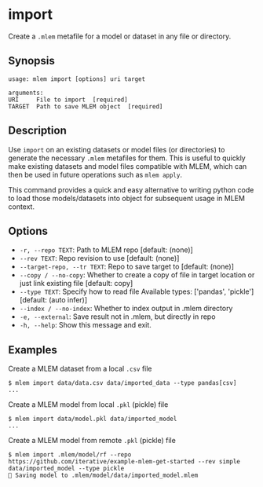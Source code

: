 # import

Create a `.mlem` metafile for a model or dataset in any file or directory.

## Synopsis

```usage
usage: mlem import [options] uri target

arguments:
URI     File to import  [required]
TARGET  Path to save MLEM object  [required]
```

## Description

Use `import` on an existing datasets or model files (or directories) to generate
the necessary `.mlem` metafiles for them. This is useful to quickly make
existing datasets and model files compatible with MLEM, which can then be used
in future operations such as `mlem apply`.

This command provides a quick and easy alternative to writing python code to
load those models/datasets into object for subsequent usage in MLEM context.

## Options

- `-r, --repo TEXT`: Path to MLEM repo [default: (none)]
- `--rev TEXT`: Repo revision to use [default: (none)]
- `--target-repo, --tr TEXT`: Repo to save target to [default: (none)]
- `--copy / --no-copy`: Whether to create a copy of file in target location or
  just link existing file [default: copy]
- `--type TEXT`: Specify how to read file Available types: ['pandas', 'pickle']
  [default: (auto infer)]
- `--index / --no-index`: Whether to index output in .mlem directory
- `-e, --external`: Save result not in .mlem, but directly in repo
- `-h, --help`: Show this message and exit.

## Examples

Create a MLEM dataset from a local `.csv` file

```cli
$ mlem import data/data.csv data/imported_data --type pandas[csv]
...
```

Create a MLEM model from local `.pkl` (pickle) file

```cli
$ mlem import data/model.pkl data/imported_model
...
```

Create a MLEM model from remote `.pkl` (pickle) file

```cli
$ mlem import .mlem/model/rf --repo https://github.com/iterative/example-mlem-get-started --rev simple data/imported_model --type pickle
💾 Saving model to .mlem/model/data/imported_model.mlem
```
